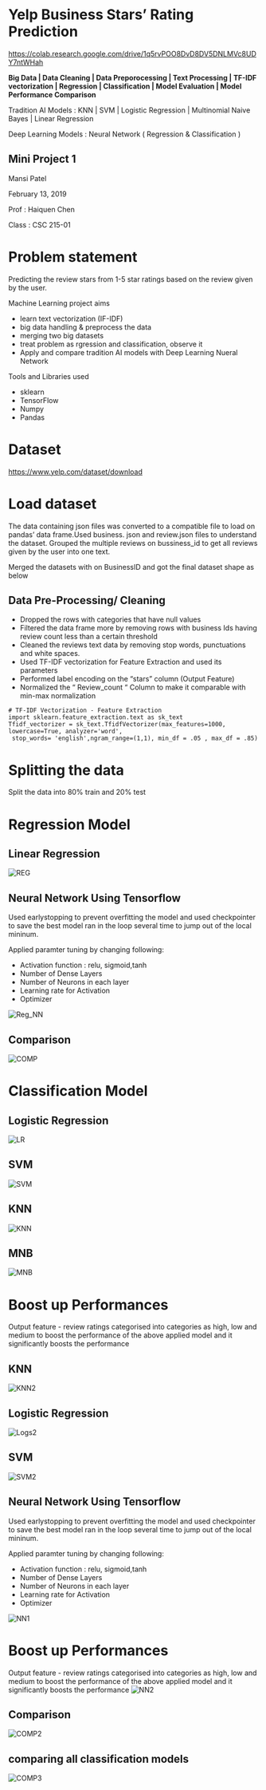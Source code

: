 # Yelp Business Stars’ Rating Prediction
https://colab.research.google.com/drive/1q5rvPOO8DvD8DV5DNLMVc8UDY7ntWHah

**Big Data | Data Cleaning | Data Preporocessing | Text Processing | TF-IDF vectorization |  Regression | Classification | Model Evaluation | Model Performance Comparison**


 Tradition AI Models : KNN | SVM | Logistic Regression | Multinomial Naive Bayes | Linear Regression 
 
 Deep Learning Models : Neural Network ( Regression & Classification )
 
 ## Mini Project 1
 Mansi Patel
 
 February 13, 2019
 
 Prof : Haiquen Chen 
 
 
Class : CSC 215-01

# Problem statement
Predicting the review stars from 1-5 star ratings based on the review given by the user.

Machine Learning project aims

*  learn text vectorization (IF-IDF)
* big data handling & preprocess the data
*  merging two big datasets
*  treat problem as rgression and classification, observe it
* Apply and compare tradition AI models with Deep Learning Nueral Network

Tools and Libraries used
* sklearn
* TensorFlow
* Numpy
* Pandas


# Dataset
https://www.yelp.com/dataset/download
# Load dataset
The data containing json files was converted to a compatible file to load on pandas’ data frame.Used business. json and review.json files to understand the dataset.
Grouped the multiple reviews on bussiness_id to get all reviews given by the user into one text.

Merged the datasets with on BusinessID and got the final dataset shape as below

##    Data Pre-Processing/ Cleaning

* Dropped the rows with categories that have null values
* Filtered the data frame more by removing rows with business Ids having review count less than
a certain threshold
* Cleaned the reviews text data by removing stop words, punctuations and white spaces.
* Used TF-IDF vectorization for Feature Extraction and used its parameters 
* Performed label encoding on the “stars” column (Output Feature)
* Normalized the “ Review_count “ Column to make it comparable with min-max normalization

```
# TF-IDF Vectorization - Feature Extraction
import sklearn.feature_extraction.text as sk_text
Tfidf_vectorizer = sk_text.TfidfVectorizer(max_features=1000, lowercase=True, analyzer='word',
 stop_words= 'english',ngram_range=(1,1), min_df = .05 , max_df = .85)
 ```
 # Splitting the data 
 Split the data into 80% train and 20% test
 # Regression Model

## Linear Regression
![](https://github.com/mansipatel2508/Yelp-Review-Stars-Prediction-with-Machine-Learning/blob/master/images/Reg.png "REG")
## Neural Network Using Tensorflow

Used earlystopping to prevent overfitting the model and used checkpointer to save the best model ran in the loop several time to jump out of the local mininum.

Applied paramter tuning by changing following:

* Activation function : relu, sigmoid,tanh
* Number of Dense Layers
* Number of Neurons in each layer
* Learning rate for Activation
* Optimizer

![](https://github.com/mansipatel2508/Yelp-Review-Stars-Prediction-with-Machine-Learning/blob/master/images/Reg_NN.png "Reg_NN")

## Comparison
![](https://github.com/mansipatel2508/Yelp-Review-Stars-Prediction-with-Machine-Learning/blob/master/images/Comparison.png "COMP")
# Classification Model
## Logistic Regression
![](https://github.com/mansipatel2508/Yelp-Review-Stars-Prediction-with-Machine-Learning/blob/master/images/LR.png "LR")
## SVM
![](https://github.com/mansipatel2508/Yelp-Review-Stars-Prediction-with-Machine-Learning/blob/master/images/SVM.PNG "SVM")
## KNN
![](https://github.com/mansipatel2508/Yelp-Review-Stars-Prediction-with-Machine-Learning/blob/master/images/KNN.png "KNN")
## MNB
![](https://github.com/mansipatel2508/Yelp-Review-Stars-Prediction-with-Machine-Learning/blob/master/images/MNB.png "MNB")

# Boost up Performances
Output feature - review ratings categorised into categories as high, low and medium to boost the performance of the above applied model and it significantly boosts the performance
## KNN
![](https://github.com/mansipatel2508/Yelp-Review-Stars-Prediction-with-Machine-Learning/blob/master/images/KNN2.png "KNN2")
## Logistic Regression
![](https://github.com/mansipatel2508/Yelp-Review-Stars-Prediction-with-Machine-Learning/blob/master/images/Logs2.png "Logs2")
## SVM
![](https://github.com/mansipatel2508/Yelp-Review-Stars-Prediction-with-Machine-Learning/blob/master/images/SVM2.png "SVM2")

## Neural Network Using Tensorflow

Used earlystopping to prevent overfitting the model and used checkpointer to save the best model ran in the loop several time to jump out of the local mininum.

Applied paramter tuning by changing following:

* Activation function : relu, sigmoid,tanh
* Number of Dense Layers
* Number of Neurons in each layer
* Learning rate for Activation
* Optimizer

![](https://github.com/mansipatel2508/Yelp-Review-Stars-Prediction-with-Machine-Learning/blob/master/images/NN1.png "NN1")

# Boost up Performances
Output feature - review ratings categorised into categories as high, low and medium to boost the performance of the above applied model and it significantly boosts the performance
![](https://github.com/mansipatel2508/Yelp-Review-Stars-Prediction-with-Machine-Learning/blob/master/images/NN2.png "NN2")

## Comparison
![](https://github.com/mansipatel2508/Yelp-Review-Stars-Prediction-with-Machine-Learning/blob/master/images/COMP2.png "COMP2")
## comparing all classification models
![](https://github.com/mansipatel2508/Yelp-Review-Stars-Prediction-with-Machine-Learning/blob/master/images/COMP3.png "COMP3")
